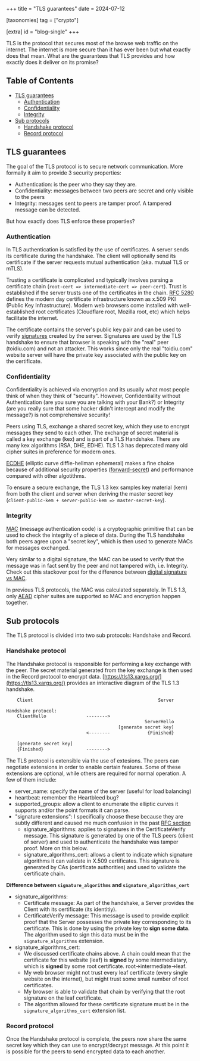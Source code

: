 +++
title = "TLS guarantees"
date = 2024-07-12

[taxonomies]
tag = ["crypto"]

[extra]
id = "blog-single"
+++

TLS is the protocol that secures most of the browse web traffic on the internet. The
internet is more secure than it has ever been but what exactly does that mean. What are
the guarantees that TLS provides and how exactly does it deliver on its promise?

<!-- more -->

## Table of Contents
- [TLS guarantees](#tls-guarantees)
  - [Authentication](#tls-authentication)
  - [Confidentiality](#tls-confidentiality)
  - [Integrity](#tls-integrity)
- [Sub protocols](#sub-protocols)
  - [Handshake protocol](#handshake-protocol)
  - [Record protocol](#record-protocol)

## <a name="tls-guarantees">TLS guarantees</a>
The goal of the TLS protocol is to secure network communication. More formally it aim to
provide 3 security properties:
- Authentication: is the peer who they say they are.
- Confidentiality: messages between two peers are secret and only visible to the peers
- Integrity: messages sent to peers are tamper proof. A tampered message can be detected.

But how exactly does TLS enforce these properties?

### <a name="tls-authentication">Authentication</a>
In TLS authentication is satisfied by the use of certificates. A server sends its
certificate during the handshake. The client will optionally send its certificate if the
server requests mutual authentication (aka. mutual TLS or mTLS).

Trusting a certificate is complicated and typically involves parsing a certificate chain
(`root-cert => intermediate-cert => peer-cert`). Trust is established if the server trusts
one of the certificates in the chain. [RFC
5280](https://datatracker.ietf.org/doc/html/rfc5280) defines the modern day certificate
infrastructure known as x.509 PKI (Public Key Infrastructure). Modern web browsers come
installed with well-established root certificates (Cloudflare root, Mozilla root, etc)
which helps facilitate the internet.

The certificate contains the server's public key pair and can be used to verify
[signatures](https://en.wikipedia.org/wiki/Digital_signature) created by the server.
Signatures are used by the TLS handshake to ensure that browser is speaking with the "real"
peer (toidiu.com) and not an attacker. This works since only the real "toidiu.com" website
server will have the private key associated with the public key on the certificate.

### <a name="tls-confidentiality">Confidentiality</a>
Confidentiality is achieved via encryption and its usually what most people think of when
they think of "security". However, Confidentiality without Authentication (are you sure
you are talking with your Bank?) or Integrity (are you really sure that some hacker didn't
intercept and modify the message?) is not comprehensive security!

Peers using TLS, exchange a shared secret key, which they use to encrypt messages they
send to each other. The exchange of secret material is called a key exchange (kex) and is
part of a TLS Handshake. There are many kex algorithms (RSA, DHE, EDHE). TLS 1.3 has
deprecated many old cipher suites in preference for modern ones.

[ECDHE](https://en.wikipedia.org/wiki/Elliptic-curve_Diffie%E2%80%93Hellman) (elliptic
curve diffie-hellman ephemeral) makes a fine choice because of additional security
properties ([forward-secret](https://en.wikipedia.org/wiki/Forward_secrecy)) and
performance compared with other algotithms.

To ensure a secure exchange, the TLS 1.3 kex samples key material (kem) from both the
client and server when deriving the master secret key (`client-public-kem +
server-public-kem => master-secret-key`).

### <a name="tls-integrity">Integrity</a>
[MAC](https://en.wikipedia.org/wiki/Message_authentication_code) (message authentication
code) is a cryptographic primitive that can be used to check the integrity of a piece of
data. During the TLS handshake both peers agree upon a "secret key", which is then used to
generate MACs for messages exchanged.

Very similar to a digital signature, the MAC can be used to verify that the message was in
fact sent by the peer and not tampered with, i.e. Integrity. Check out this stackover post
for the difference between [digital signature vs
MAC](https://crypto.stackexchange.com/a/5647).

In previous TLS protocols, the MAC was calculated separately. In TLS 1.3, only
[AEAD](https://en.wikipedia.org/wiki/Authenticated_encryption) cipher suites are supported
so MAC and encryption happen together.


## <a name="sub-protocols">Sub protocols</a>
The TLS protocol is divided into two sub protocols: Handshake and Record.

### <a name="handshake-protocol">Handshake protocol</a>
The Handshake protocol is responsible for performing a key exchange with the
peer. The secret material generated from the key exchange is then used in the
Record protocol to encrypt data.
[https://tls13.xargs.org/](https://tls13.xargs.org/) provides an interactive
diagram of the TLS 1.3 handshake.

```txt
    Client                                               Server

Handshake protocol:
    ClientHello               -------->
                                                    ServerHello
                                          [generate secret key]
                              <--------              {Finished}

    [generate secret key]
    {Finished}                -------->
```

The TLS protocol is extensible via the use of extesions. The peers can negotiate
extensions in order to enable certain features. Some of these extensions are
optional, while others are required for normal operation. A few of them include:
- server_name: specify the name of the server (useful for load balancing)
- heartbeat: remember the Heartbleed bug?
- supported_groups: allow a client to enumerate the elliptic curves it supports
  and/or the point formats it can parse.
- "signature extensions": I specifically choose these because they are subtly
  different and caused me much confusion in the past [RFC
  section](https://www.rfc-editor.org/rfc/rfc8446#section-4.2.3)
  - signature_algorithms: applies to signatures in the CertificateVerify
    message. This signature is generated by one of the TLS peers (client of
    server) and used to authenticate the handshake was tamper proof. More on
    this below.
  - signature_algorithms_cert: allows a client to indicate which signature
    algorithms it can validate in X.509 certificates. This signature is
    generated by CAs (certificate authorities) and used to validate the
    certificate chain.

**Difference between `signature_algorithms` and `signature_algorithms_cert`**

- signature_algorithms:
  - Certificate message: As part of the handshake, a Server provides the Client
    with its certificate (its identitiy).
  - CertificateVerify message: This message is used to provide explicit proof
    that the Server possesses the private key corresponding to its certificate.
    This is done by using the private key to **sign some data**. The algorithm
    used to sign this data must be in the `signature_algorithms` extension.
- signature_algorithms_cert:
  - We discussed certificate chains above. A chain could mean that the
    certificate for this website (leaf) is **signed** by some intermediatary,
    which is **signed** by some root certificate. root->intermediate->leaf.
  - My web browser might not trust every leaf certificate (every single website
    on the internet), but might trust some small number of root certificates.
  - My browser is able to validate that chain by verifying that the root
    signature on the leaf certificate.
  - The algorithm allowed for these certificate signature must be in the
    `signature_algorithms_cert` extension list.


### <a name="record-protocol">Record protocol</a>

Once the Handshake protocol is complete, the peers now share the same secret key
which they can use to encrypt/decrypt message. At this point it is possible for
the peers to send encrypted data to each another.

